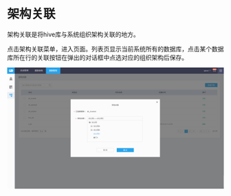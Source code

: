 # 架构关联

架构关联是将hive库与系统组织架构关联的地方。

点击架构关联菜单，进入页面。列表页显示当前系统所有的数据库，点击某个数据库所在行的关联按钮在弹出的对话框中点选对应的组织架构后保存。

![](../../.gitbook/assets/架构关联.png)

